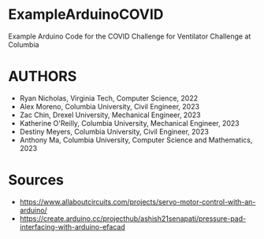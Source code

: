 # ExampleArduinoCOVID
Example Arduino Code for the COVID Challenge for Ventilator Challenge at Columbia

# AUTHORS
- Ryan Nicholas, Virginia Tech, Computer Science, 2022
- Alex Moreno, Columbia University, Civil Engineer, 2023
- Zac Chin, Drexel University, Mechanical Engineer, 2023
- Katherine O'Reilly, Columbia University, Mechanical Engineer, 2023
- Destiny Meyers, Columbia University, Civil Engineer, 2023
- Anthony Ma, Columbia University, Computer Science and Mathematics, 2023

# Sources
- https://www.allaboutcircuits.com/projects/servo-motor-control-with-an-arduino/
- https://create.arduino.cc/projecthub/ashish21senapati/pressure-pad-interfacing-with-arduino-efacad
